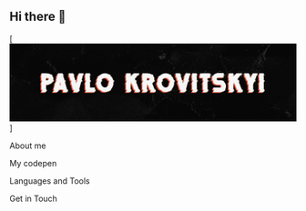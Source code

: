 ## Hi there 👋
[![Header](https://github.com/PavloKrovitskyi/PavloKrovitskyi/blob/main/assets/signature-5.webp)]

About me

My codepen

Languages and Tools

Get in Touch